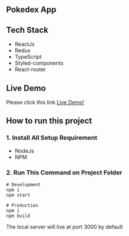 ## Pokedex App

## Tech  Stack

- ReactJs
- Redux
- TypeScript
- Styled-components
- React-router

## Live Demo

Please click this link [Live Demo!](https://pokedex-hkl.netlify.com/)

## How to run this project

### 1. Install All Setup Requirement

- NodeJs
- NPM

### 2. Run This Command on Project Folder

```
# Development
npm i
npm start

# Production
npm i
npm build
```

The local server will live at port 3000 by default

